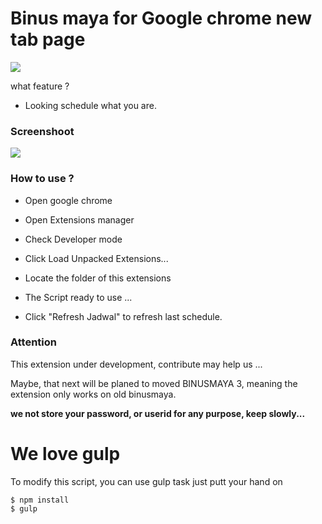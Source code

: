 # Binus maya for Google chrome new tab page

![](https://raw.githubusercontent.com/pedox/kaskus-utilities/master/logo.png)

what feature ?

- Looking schedule what you are.

### Screenshoot

![](https://raw.githubusercontent.com/pedox/kaskus-utilities/master/screenshoot.png)

### How to use ?

- Open google chrome
- Open Extensions manager
- Check Developer mode
- Click Load Unpacked Extensions...
- Locate the folder of this extensions
- The Script ready to use ...

- Click "Refresh Jadwal" to refresh last schedule.

### Attention

This extension under development, contribute may help us ...

Maybe, that next will be planed to moved BINUSMAYA 3, meaning the extension only works on old binusmaya.

**we not store your password, or userid for any purpose, keep slowly...**

# We love gulp

To modify this script, you can use gulp task just putt your hand on

	$ npm install
	$ gulp
